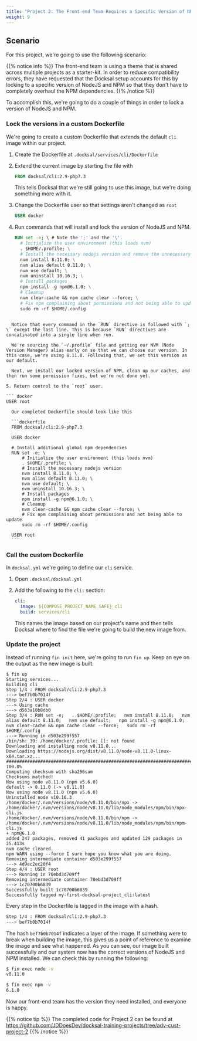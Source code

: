 ```yaml
---
title: "Project 2: The Front-end Team Requires a Specific Version of NPM and NodeJS"
weight: 9
---
```


## Scenario

For this project, we're going to use the following scenario:

{{% notice info %}}
The front-end team is using a theme that is shared across multiple projects as a starter-kit. In order to reduce compatibility errors, they have requested that the Docksal setup accounts for this by locking to a specific version of NodeJS and NPM so that they don't have to completely overhaul the NPM dependencies.
{{% /notice %}}

To accomplish this, we're going to do a couple of things in order to lock a version of NodeJS and NPM.

### Lock the versions in a custom Dockerfile

We're going to create a custom Dockerfile that extends the default `cli` image within our project.

1. Create the Dockerfile at `.docksal/services/cli/Dockerfile`
2. Extend the current image by starting the file with

    ``` dockerfile
    FROM docksal/cli:2.9-php7.3
    ```

    This tells Docksal that we're still going to use this image, but we're doing something more with it.

3. Change the Dockerfile user so that settings aren't changed as `root`

    ``` dockerfile
    USER docker
    ```

4. Run commands that will install and lock the version of NodeJS and NPM.

    ``` dockerfile
    RUN set -e; \ # Note the ';' and the '\'.
      # Initialize the user environment (this loads nvm)
      . $HOME/.profile; \
      # Install the necessary nodejs version and remove the unnecessary version
      nvm install 8.11.0; \
      nvm alias default 8.11.0; \
      nvm use default; \
      nvm uninstall 10.16.3; \
      # Install packages
      npm install -g npm@6.1.0; \
      # Cleanup
      nvm clear-cache && npm cache clear --force; \
      # Fix npm complaining about permissions and not being able to update
      sudo rm -rf $HOME/.config
  ```

    Notice that every command in the `RUN` directive is followed with `; \` except the last line. This is because `RUN` directives are concatinated into a single line when run.

    We're sourcing the `~/.profile` file and getting our NVM (Node Version Manager) alias early on so that we can choose our version. In this case, we're using 8.11.0. Following that, we set this version as our default.

    Next, we install our locked version of NPM, clean up our caches, and then run some permission fixes, but we're not done yet.

5. Return control to the `root` user.

  ``` docker
  USER root
  ```

      Our completed Dockerfile should look like this

      ```dockerfile
      FROM docksal/cli:2.9-php7.3

      USER docker

      # Install additional global npm dependencies
      RUN set -e; \
          # Initialize the user environment (this loads nvm)
          . $HOME/.profile; \
          # Install the necessary nodejs version
          nvm install 8.11.0; \
          nvm alias default 8.11.0; \
          nvm use default; \
          nvm uninstall 10.16.3; \
          # Install packages
          npm install -g npm@6.1.0; \
          # Cleanup
          nvm clear-cache && npm cache clear --force; \
          # Fix npm complaining about permissions and not being able to update
          sudo rm -rf $HOME/.config

      USER root
      ```

### Call the custom Dockerfile

In `docksal.yml` we're going to define our `cli` service.


1. Open `.docksal/docksal.yml`
2. Add the following to the `cli:` section:

    ```yaml
    cli:
      image: ${COMPOSE_PROJECT_NAME_SAFE}_cli
      build: services/cli
    ```

    This names the image based on our project's name and then tells Docksal where to find the file we're going to build the new image from.

### Update the project

Instead of running `fin init` here, we're going to run `fin up`. Keep an eye on the output as the new image is built.

``` shell
$ fin up
Starting services...
Building cli
Step 1/4 : FROM docksal/cli:2.9-php7.3
---> bef7b0b7014f
Step 2/4 : USER docker
---> Using cache
---> d563a10b8db0
Step 3/4 : RUN set -e;   . $HOME/.profile;   nvm install 8.11.0;   nvm alias default 8.11.0;   nvm use default;   npm install -g npm@6.1.0;   nvm clear-cache && npm cache clear --force;   sudo rm -rf $HOME/.config
---> Running in d503e299f557
/bin/sh: 39: /home/docker/.profile: [[: not found
Downloading and installing node v8.11.0...
Downloading https://nodejs.org/dist/v8.11.0/node-v8.11.0-linux-x64.tar.xz...
######################################################################## 100.0%
Computing checksum with sha256sum
Checksums matched!
Now using node v8.11.0 (npm v5.6.0)
default -> 8.11.0 (-> v8.11.0)
Now using node v8.11.0 (npm v5.6.0)
Uninstalled node v10.16.3
/home/docker/.nvm/versions/node/v8.11.0/bin/npx -> /home/docker/.nvm/versions/node/v8.11.0/lib/node_modules/npm/bin/npx-cli.js
/home/docker/.nvm/versions/node/v8.11.0/bin/npm -> /home/docker/.nvm/versions/node/v8.11.0/lib/node_modules/npm/bin/npm-cli.js
+ npm@6.1.0
added 247 packages, removed 41 packages and updated 129 packages in 25.413s
nvm cache cleared.
npm WARN using --force I sure hope you know what you are doing.
Removing intermediate container d503e299f557
---> 4d9ec2ec20f4
Step 4/4 : USER root
---> Running in 70ebd3d709ff
Removing intermediate container 70ebd3d709ff
---> 1c70700b6839
Successfully built 1c70700b6839
Successfully tagged my-first-docksal-project_cli:latest
```

Every step in the Dockerfile is tagged in the image with a hash.

``` bash
Step 1/4 : FROM docksal/cli:2.9-php7.3
---> bef7b0b7014f
```

The hash `bef7b0b7014f` indicates a layer of the image. If something were to break when building the image, this gives us a point of reference to examine the image and see what happened. As you can see, our image built successfully and our system now has the correct versions of NodeJS and NPM installed. We can check this by running the following:

``` bash
$ fin exec node -v
v8.11.0

$ fin exec npm -v
6.1.0
```

Now our front-end team has the version they need installed, and everyone is happy.

{{% notice tip %}}
The completed code for Project 2 can be found at https://github.com/JDDoesDev/docksal-training-projects/tree/adv-cust-project-2
{{% /notice %}}
